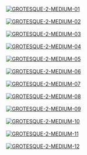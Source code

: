 <a href="https://postimg.cc/LYrvZQpQ" target="_blank"><img src="https://i.postimg.cc/prdS431v/GROTESQUE-2-MEDIUM-01.png" alt="GROTESQUE-2-MEDIUM-01"/></a><br/><br/>
<a href="https://postimg.cc/SJbDSPVJ" target="_blank"><img src="https://i.postimg.cc/sDv8cdh9/GROTESQUE-2-MEDIUM-02.png" alt="GROTESQUE-2-MEDIUM-02"/></a><br/><br/>
<a href="https://postimg.cc/QHgSHqnS" target="_blank"><img src="https://i.postimg.cc/4Nq02LvC/GROTESQUE-2-MEDIUM-03.png" alt="GROTESQUE-2-MEDIUM-03"/></a><br/><br/>
<a href="https://postimg.cc/R3YLjpNC" target="_blank"><img src="https://i.postimg.cc/DZvp4thG/GROTESQUE-2-MEDIUM-04.png" alt="GROTESQUE-2-MEDIUM-04"/></a><br/><br/>
<a href="https://postimg.cc/FdJVmbLy" target="_blank"><img src="https://i.postimg.cc/mDmXY8Z5/GROTESQUE-2-MEDIUM-05.png" alt="GROTESQUE-2-MEDIUM-05"/></a><br/><br/>
<a href="https://postimg.cc/LJNTV8S1" target="_blank"><img src="https://i.postimg.cc/5tMRbXkn/GROTESQUE-2-MEDIUM-06.png" alt="GROTESQUE-2-MEDIUM-06"/></a><br/><br/>
<a href="https://postimg.cc/d739NcQS" target="_blank"><img src="https://i.postimg.cc/fbjgLMGZ/GROTESQUE-2-MEDIUM-07.png" alt="GROTESQUE-2-MEDIUM-07"/></a><br/><br/>
<a href="https://postimg.cc/7J0911PH" target="_blank"><img src="https://i.postimg.cc/qqZFTQ93/GROTESQUE-2-MEDIUM-08.png" alt="GROTESQUE-2-MEDIUM-08"/></a><br/><br/>
<a href="https://postimg.cc/QFXm5W2D" target="_blank"><img src="https://i.postimg.cc/sgWNkYKM/GROTESQUE-2-MEDIUM-09.png" alt="GROTESQUE-2-MEDIUM-09"/></a><br/><br/>
<a href="https://postimg.cc/DmXxKhr9" target="_blank"><img src="https://i.postimg.cc/NGNSmf5j/GROTESQUE-2-MEDIUM-10.png" alt="GROTESQUE-2-MEDIUM-10"/></a><br/><br/>
<a href="https://postimg.cc/gLFq0wVf" target="_blank"><img src="https://i.postimg.cc/J0tTPZG4/GROTESQUE-2-MEDIUM-11.png" alt="GROTESQUE-2-MEDIUM-11"/></a><br/><br/>
<a href="https://postimg.cc/4H6vHJwn" target="_blank"><img src="https://i.postimg.cc/sx8T8xhP/GROTESQUE-2-MEDIUM-12.png" alt="GROTESQUE-2-MEDIUM-12"/></a><br/><br/>
